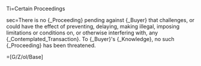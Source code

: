 Ti=Certain Proceedings

sec=There is no {_Proceeding} pending against {_Buyer} that challenges, or could have the effect of preventing, delaying, making illegal, imposing limitations or conditions on, or otherwise interfering with, any {_Contemplated_Transaction}.  To {_Buyer}'s {_Knowledge}, no such {_Proceeding} has been threatened.

=[G/Z/ol/Base]
